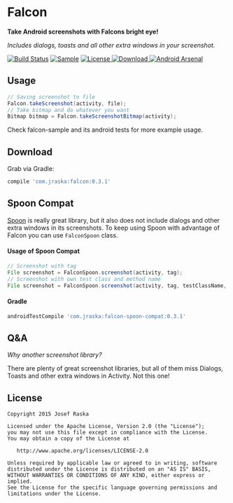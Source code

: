 # Falcon
**Take Android screenshots with Falcons bright eye!** 

*Includes dialogs, toasts and all other extra windows in your screenshot.*

[![Build Status](https://travis-ci.org/jraska/Falcon.svg?branch=master)](https://travis-ci.org/jraska/Falcon)
[![Sample](https://img.shields.io/badge/Download-Sample-blue.svg)](https://drive.google.com/file/d/0B0T1YjC17C-rQ25taHBXSXE2Uzg/view?usp=sharing)
[![License](https://img.shields.io/badge/license-Apache%202.0-green.svg) ](https://github.com/jraska/Falcon/blob/master/LICENSE)
[![Download](https://api.bintray.com/packages/jraska/maven/com.jraska%3Afalcon/images/download.svg) ](https://bintray.com/jraska/maven/com.jraska%3Afalcon/_latestVersion)
[![Android Arsenal](https://img.shields.io/badge/Android%20Arsenal-Falcon-green.svg?style=true)](https://android-arsenal.com/details/1/2793)


## Usage

```java
// Saving screenshot to file
Falcon.takeScreenshot(activity, file);
// Take bitmap and do whatever you want
Bitmap bitmap = Falcon.takeScreenshotBitmap(activity);
```

Check falcon-sample and its android tests for more example usage.

## Download

Grab via Gradle: 
```groovy
compile 'com.jraska:falcon:0.3.1'
```

## Spoon Compat

[Spoon][Spoon] is really great library, but it also does not include dialogs and other extra windows in its screenshots.
To keep using Spoon with advantage of Falcon you can use `FalconSpoon` class.

#### Usage of Spoon Compat
```java
// Screenshot with tag
File screenshot = FalconSpoon.screenshot(activity, tag);
// Screenshot with own test class and method name 
File screenshot = FalconSpoon.screenshot(activity, tag, testClassName, testMethodName);
```

#### Gradle
```groovy
androidTestCompile 'com.jraska:falcon-spoon-compat:0.3.1'
```

## Q&A

*Why another screenshot library?*

There are plenty of great screenshot libraries, but all of them miss Dialogs, Toasts and other extra windows in Activity. Not this one! 


## License

    Copyright 2015 Josef Raska

    Licensed under the Apache License, Version 2.0 (the "License");
    you may not use this file except in compliance with the License.
    You may obtain a copy of the License at

       http://www.apache.org/licenses/LICENSE-2.0

    Unless required by applicable law or agreed to in writing, software
    distributed under the License is distributed on an "AS IS" BASIS,
    WITHOUT WARRANTIES OR CONDITIONS OF ANY KIND, either express or implied.
    See the License for the specific language governing permissions and
    limitations under the License.

  [Spoon]: https://github.com/square/spoon

